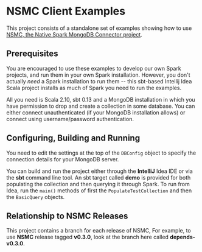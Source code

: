 
# NSMC Client Examples

This project consists of a standalone set of examples showing how to use [NSMC, the Native Spark MongoDB Connector project](https://github.com/spirom/spark-mongodb-connector).

## Prerequisites

You are encouraged to use these examples to develop our own Spark projects, and run them in your own Spark installation. However, you don't actually _need_ a Spark installation to run them -- this sbt-based Intellij Idea Scala project installs as much of Spark you need to run the examples. 

All you need is Scala 2.10, sbt 0.13 and a MongoDB installation in which you have permission to drop and create a collection in some database. You can either connect unauthenticated (if your MongoDB installation allows) or connect using username/password authentication. 

## Configuring, Building and Running

You need to edit the settings at the top of the `DBConfig` object to specify the connection details for your MongoDB server. 

You can build and run the project either through the **IntelliJ** Idea IDE or via the **sbt** command line tool. An sbt target called **demo** is provided for both populating the collection and then querying it through Spark. To run from Idea, run the `main()` methods of first the  `PopulateTestCollection` and then the `BasicQuery` objects. 

## Relationship to NSMC Releases

This project contains a branch for each release of NSMC, For example, to use **NSMC** release tagged **v0.3.0**, look at the branch here called **depends-v0.3.0**.

